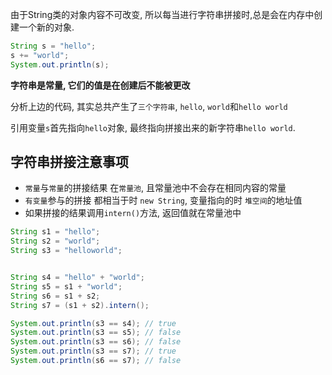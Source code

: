 由于String类的对象内容不可改变, 所以每当进行字符串拼接时,总是会在内存中创建一个新的对象.

```java
String s = "hello";
s += "world";
System.out.println(s);
```

**字符串是常量, 它们的值是在创建后不能被更改**

分析上边的代码, 其实总共产生了`三个字符串`, `hello`, `world`和`hello world`

引用变量`s`首先指向`hello`对象, 最终指向拼接出来的新字符串`hello world`.



## 字符串拼接注意事项

- `常量`与`常量`的拼接结果 在`常量池`, 且常量池中不会存在相同内容的常量
- `有变量`参与的拼接 都相当于时 `new String`, 变量指向的时 `堆空间`的地址值
- 如果拼接的结果调用`intern()`方法, 返回值就在常量池中

```java
String s1 = "hello";
String s2 = "world";
String s3 = "helloworld";


String s4 = "hello" + "world";
String s5 = s1 + "world";
String s6 = s1 + s2;
String s7 = (s1 + s2).intern();

System.out.println(s3 == s4); // true
System.out.println(s3 == s5); // false
System.out.println(s3 == s6); // false
System.out.println(s3 == s7); // true
System.out.println(s6 == s7); // false
```